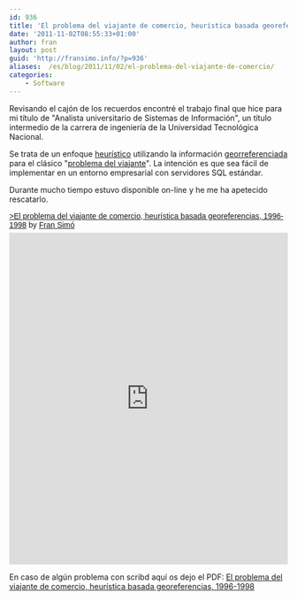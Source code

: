 ```yaml
---
id: 936
title: 'El problema del viajante de comercio, heurística basada georeferencias, 1996-1998'
date: '2011-11-02T08:55:33+01:00'
author: fran
layout: post
guid: 'http://fransimo.info/?p=936'
aliases:  /es/blog/2011/11/02/el-problema-del-viajante-de-comercio/
categories:
    - Software
---
```


Revisando el cajón de los recuerdos encontré el trabajo final que hice para mi título de "Analista universitario de Sistemas de Información", un título intermedio de la carrera de ingeniería de la Universidad Tecnológica Nacional.

Se trata de un enfoque <a href="http://es.wikipedia.org/wiki/Heur%C3%ADstica">heurístico</a> utilizando la información <a href="http://es.wikipedia.org/wiki/Georreferenciaci%C3%B3n">georreferenciada</a> para el clásico "<a href="http://es.wikipedia.org/wiki/Problema_del_viajante">problema del viajante</a>". La intención es que sea fácil de implementar en un entorno empresarial con servidores SQL estándar.

Durante mucho tiempo estuvo disponible on-line y he me ha apetecido rescatarlo.
<p style=" margin: 12px auto 6px auto; font-family: Helvetica,Arial,Sans-serif; font-style: normal; font-variant: normal; font-weight: normal; font-size: 14px; line-height: normal; font-size-adjust: none; font-stretch: normal; -x-system-font: none; display: block;">   <a title="View >El problema del viajante de comercio, heurística basada georeferencias, 1996-1998 on Scribd" href="https://es.scribd.com/doc/71259339/El-problema-del-viajante-de-comercio-heuristica-basada-georeferencias-1996-1998" style="text-decoration: underline;">&gt;El problema del viajante de comercio, heurística basada georeferencias, 1996-1998</a> by <a title="View Fran Simó's profile on Scribd" href="https://www.scribd.com/user/43642663/Fran-Simo" style="text-decoration: underline;">Fran Simó</a></p>
<iframe class="scribd_iframe_embed" src="https://www.scribd.com/embeds/71259339/content?start_page=1&amp;view_mode=scroll&amp;access_key=key-21aozw04mm7i7q6o7txx&amp;show_recommendations=true" data-auto-height="false" data-aspect-ratio="0.75" scrolling="no" id="doc_41077" width="100%" height="600" frameborder="0"></iframe>

En caso de algún problema con scribd aquí os dejo el PDF: <a href="http://fransimo.info/wp-content/uploads/2011/11/TESIS07_ed2011.pdf">El problema del viajante de comercio, heurística basada georeferencias, 1996-1998</a>